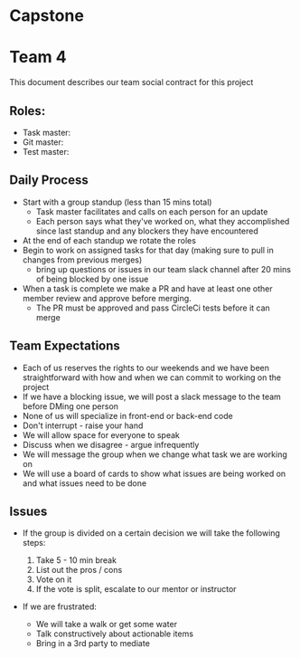 # Capstone

# Team 4 

This document describes our team social contract for this project

## Roles:

* Task master: 
* Git master: 
* Test master: 

## Daily Process

* Start with a group standup (less than 15 mins total)
    - Task master facilitates and calls on each person for an update
    - Each person says what they've worked on, what they accomplished since last standup and any blockers they have encountered
* At the end of each standup we rotate the roles 
* Begin to work on assigned tasks for that day (making sure to pull in changes from previous merges)
    - bring up questions or issues in our team slack channel after 20 mins of being blocked by one issue
* When a task is complete we make a PR and have at least one other member review and approve before merging. 
    - The PR must be approved and pass CircleCi tests before it can merge

## Team Expectations

* Each of us reserves the rights to our weekends and we have been straightforward with how and when we can commit to working on the project
* If we have a blocking issue, we will post a slack message to the team before DMing one person
* None of us will specialize in front-end or back-end code
* Don't interrupt - raise your hand
* We will allow space for everyone to speak 
* Discuss when we disagree - argue infrequently 
* We will message the group when we change what task we are working on
* We will use a board of cards to show what issues are being worked on and what issues need to be done

## Issues

* If the group is divided on a certain decision we will take the following steps:
    
    1. Take 5 - 10 min break
    2. List out the pros / cons 
    3. Vote on it
    4. If the vote is split, escalate to our mentor or instructor

* If we are frustrated:

    - We will take a walk or get some water
    - Talk constructively about actionable items 
    - Bring in a 3rd party to mediate
